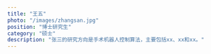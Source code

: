 ```yaml
---
title: "王五"
photo: "/images/zhangsan.jpg"
position: "博士研究生"
category: "硕士"
description: "张三的研究方向是手术机器人控制算法，主要包括xx、xx和xx。"
---
```


